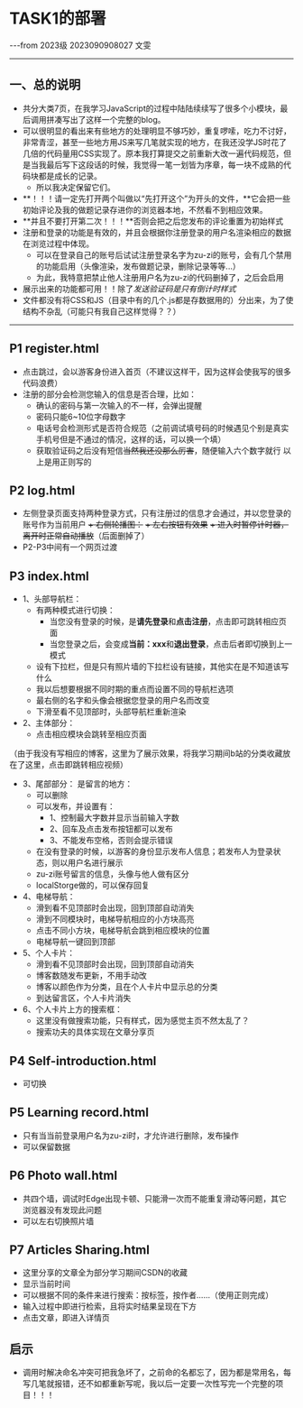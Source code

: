 # TASK1的部署
---from 2023级 2023090908027 文雯
***
## 一、总的说明
+ 共分大类7页，在我学习JavaScript的过程中陆陆续续写了很多个小模块，最后调用拼凑写出了这样一个完整的blog。
+ 可以很明显的看出来有些地方的处理明显不够巧妙，重复啰嗦，吃力不讨好，非常青涩，甚至一些地方用JS来写几笔就实现的地方，在我还没学JS时花了几倍的代码量用CSS实现了。原本我打算提交之前重新大改一遍代码规范，但是当我最后写下这段话的时候，我觉得一笔一划皆为序章，每一块不成熟的代码块都是成长的记录。
   + 所以我决定保留它们。
+ **！！！请一定先打开两个叫做以“先打开这个”为开头的文件，**它会把一些初始评论及我的做题记录存进你的浏览器本地，不然看不到相应效果。
+ **并且不要打开第二次！！！**否则会把之后您发布的评论重置为初始样式
+ 注册和登录的功能是有效的，并且会根据你注册登录的用户名渲染相应的数据在浏览过程中体现。
  + 可以在登录自己的账号后试试注册登录名字为zu-zi的账号，会有几个禁用的功能启用（头像渲染，发布做题记录，删除记录等等...）
  + 为此，我特意把禁止他人注册用户名为zu-zi的代码删掉了，之后会启用
+ 展示出来的功能都可用！！除了*发送验证码是只有倒计时样式*
+ 文件都没有将CSS和JS（目录中有的几个.js都是存数据用的）分出来，为了使结构不杂乱（可能只有我自己这样觉得？？）
***

## P1 register.html
+ 点击跳过，会以游客身份进入首页（不建议这样干，因为这样会使我写的很多代码浪费）
+ 注册的部分会检测您输入的信息是否合理，比如：
    + 确认的密码与第一次输入的不一样，会弹出提醒
    + 密码只能6~10位字母数字
    + 电话号会检测形式是否符合规范（之前调试填号码的时候遇见个别是真实手机号但是不通过的情况，这样的话，可以换一个填）
    + 获取验证码之后没有短信~~当然我还没那么厉害~~，随便输入六个数字就行
  以上是用正则写的


## P2 log.html
+ 左侧登录页面支持两种登录方式，只有注册过的信息才会通过，并以您登录的账号作为当前用户
~~+ 右侧轮播图：~~
   ~~+ 左右按钮有效果~~
   ~~+ 进入时暂停计时器，离开时正常自动播放~~（后面删掉了）
+ P2-P3中间有一个网页过渡


## P3 index.html
+ 1、头部导航栏：
  + 有两种模式进行切换：
     + 当您没有登录的时候，是**请先登录**和**点击注册**，点击即可跳转相应页面
     + 当您登录之后，会变成**当前：xxx**和**退出登录**，点击后者即切换到上一模式
  + 设有下拉栏，但是只有照片墙的下拉栏设有链接，其他实在是不知道该写什么
  + 我以后想要根据不同时期的重点而设置不同的导航栏选项
  + 最右侧的名字和头像会根据您登录的用户名而改变
  + 下滑至看不见顶部时，头部导航栏重新渲染
+ 2、主体部分：
  + 点击相应模块会跳转至相应页面

（由于我没有写相应的博客，这里为了展示效果，将我学习期间b站的分类收藏放在了这里，点击即跳转相应视频）
+ 3、尾部部分：
  是留言的地方：  
    + 可以删除
    + 可以发布，并设置有：
       + 1、控制最大字数并显示当前输入字数
       + 2、回车及点击发布按钮都可以发布
       + 3、不能发布空格，否则会提示错误
    + 在没有登录的时候，以游客的身份显示发布人信息；若发布人为登录状态，则以用户名进行展示
    + zu-zi账号留言的信息，头像与他人做有区分
    + localStorge做的，可以保存回复
+ 4、电梯导航：
    + 滑到看不见顶部时会出现，回到顶部自动消失
    + 滑到不同模块时，电梯导航相应的小方块高亮
    + 点击不同小方块，电梯导航会跳到相应模块的位置
    + 电梯导航一键回到顶部
+ 5、个人卡片：
    + 滑到看不见顶部时会出现，回到顶部自动消失
    + 博客数随发布更新，不用手动改
    + 博客以颜色作为分类，且在个人卡片中显示总的分类
    + 到达留言区，个人卡片消失
+ 6、个人卡片上方的搜索框：
    + 这里没有做搜索功能，只有样式，因为感觉主页不然太乱了？ 
    + 搜索功夫的具体实现在文章分享页

## P4 Self-introduction.html
+ 可切换 
  
## P5 Learning record.html
+ 只有当当前登录用户名为zu-zi时，才允许进行删除，发布操作
+ 可以保留数据

## P6 Photo wall.html
+ 共四个墙，调试时Edge出现卡顿、只能滑一次而不能重复滑动等问题，其它浏览器没有发现此问题
+ 可以左右切换照片墙

## P7 Articles Sharing.html
+ 这里分享的文章全为部分学习期间CSDN的收藏
+ 显示当前时间
+ 可以根据不同的条件来进行搜索：按标签，按作者......（使用正则完成）
+ 输入过程中即进行检索，且将实时结果呈现在下方
+ 点击文章，即进入详情页
  
## 启示
+ 调用时解决命名冲突可把我急坏了，之前命的名都忘了，因为都是常用名，每写几笔就报错，还不如都重新写呢，我以后一定要一次性写完一个完整的项目！！！